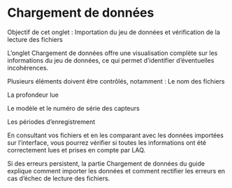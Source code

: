 # Chargement de données

Objectif de cet onglet : Importation du jeu de données et vérification de la lecture des fichiers

L’onglet Chargement de données offre une visualisation complète sur les informations du jeu de données, ce qui permet d’identifier d’éventuelles incohérences.

Plusieurs éléments doivent être contrôlés, notamment :
Le nom des fichiers

La profondeur lue

Le modèle et le numéro de série des capteurs

Les périodes d’enregistrement

En consultant vos fichiers et en les comparant avec les données importées sur l’interface, vous pourrez vérifier si toutes les informations ont été correctement lues et prises en compte par LAQ.

Si des erreurs persistent, la partie Chargement de données du guide explique comment importer les données et comment rectifier les erreurs en cas d’échec de lecture des fichiers.